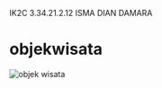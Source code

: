 IK2C
3.34.21.2.12
ISMA DIAN DAMARA
# objekwisata

![objek wisata](https://user-images.githubusercontent.com/93784246/201676103-c9762541-6497-441d-a822-2fcb2392b1cf.jpg)
